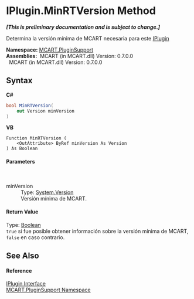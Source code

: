 # IPlugin.MinRTVersion Method 
 _**\[This is preliminary documentation and is subject to change.\]**_

Determina la versión mínima de MCART necesaria para este <a href="4ee0e2a7-cfcb-eb2f-49cb-5ac7500b7e3d">IPlugin</a>

**Namespace:**&nbsp;<a href="4abc7841-aae2-1ecc-94fa-a3d251746bda">MCART.PluginSupport</a><br />**Assemblies:**&nbsp;&nbsp;MCART (in MCART.dll) Version: 0.7.0.0<br />&nbsp;&nbsp;MCART (in MCART.dll) Version: 0.7.0.0<br />

## Syntax

**C#**<br />
``` C#
bool MinRTVersion(
	out Version minVersion
)
```

**VB**<br />
``` VB
Function MinRTVersion ( 
	<OutAttribute> ByRef minVersion As Version
) As Boolean
```


#### Parameters
&nbsp;<dl><dt>minVersion</dt><dd>Type: <a href="http://msdn2.microsoft.com/es-es/library/hdxyt63s" target="_blank">System.Version</a><br />Versión mínima de MCART.</dd></dl>

#### Return Value
Type: <a href="http://msdn2.microsoft.com/es-es/library/a28wyd50" target="_blank">Boolean</a><br />`true` si fue posible obtener información sobre la versión mínima de MCART, `false` en caso contrario.

## See Also


#### Reference
<a href="4ee0e2a7-cfcb-eb2f-49cb-5ac7500b7e3d">IPlugin Interface</a><br /><a href="4abc7841-aae2-1ecc-94fa-a3d251746bda">MCART.PluginSupport Namespace</a><br />